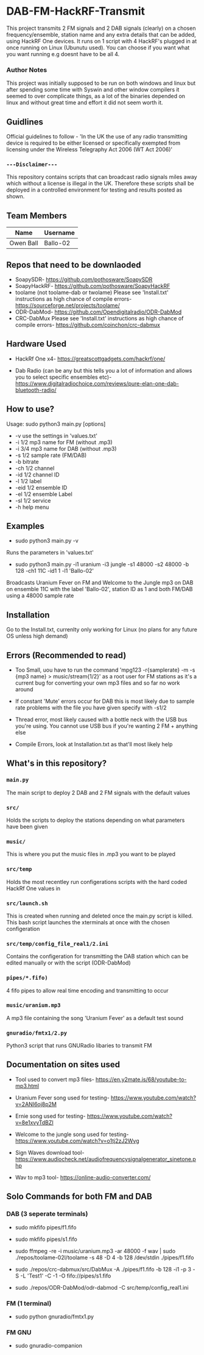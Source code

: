 # DAB-FM-HackRF-Transmit
This project transmits 2 FM signals and 2 DAB signals (clearly) on a chosen frequency/ensemble, station name and any extra details that can be added, using HackRF One devices. It runs on 1 script with 4 HackRF's plugged in at once running on Linux (Ubunutu used). You can choose if you want what you want running e.g doesnt have to be all 4.

### Author Notes
This project was initially supposed to be run on both windows and linux but after spending some time with Syswin and other window compilers it seemed to over complicate things, as a lot of the binaries depended on linux and without great time and effort it did not seem worth it.

## Guidlines
Official guidelines to follow - 'In the UK the use of any radio transmitting device is required to be either licensed or specifically exempted from licensing under the Wireless Telegraphy Act 2006 (WT Act 2006)'

### `---Disclaimer---`
This repository contains scripts that can broadcast radio signals miles away which without a license is illegal in the UK. Therefore these scripts shall be deployed in a controlled environment for testing and results posted as shown.


## Team Members

|   Name              |    Username     |
|---------------------|-----------------|
| Owen Ball           |   Ballo-02      |


## Repos that need to be downlaoded
 - SoapySDR-
https://github.com/pothosware/SoapySDR
 - SoapyHackRF-
https://github.com/pothosware/SoapyHackRF
- toolame (not toolame-dab or twolame)
 Please see 'Install.txt' instructions as high chance of compile errors-
https://sourceforge.net/projects/toolame/
- ODR-DabMod-
https://github.com/Opendigitalradio/ODR-DabMod
- CRC-DabMux
 Please see 'Install.txt' instructions as high chance of compile errors-
https://github.com/coinchon/crc-dabmux

## Hardware Used
- HackRf One x4-
https://greatscottgadgets.com/hackrf/one/ 

- Dab Radio (can be any but this tells you a lot of information and allows you to select specific ensembles etc)-
https://www.digitalradiochoice.com/reviews/pure-elan-one-dab-bluetooth-radio/

## How to use?

Usage: sudo python3 main.py [options]

 - -v                  use the settings in 'values.txt'
 - -i 1/2              mp3 name for FM (without .mp3)
 - -i 3/4              mp3 name for DAB (without .mp3)
 - -s 1/2              sample rate (FM/DAB)
 - -b                  bitrate
 - -ch 1/2             channel 
 - -id 1/2             channel ID
 - -l 1/2              label
 - -eid 1/2            ensemble ID
 - -el 1/2             ensemble Label
 - -sl 1/2             service
 - -h                  help menu
 

## Examples
 - sudo python3 main.py -v
 
 Runs the parameters in 'values.txt'
 
 - sudo python3 main.py -i1 uranium -i3 jungle -s1 48000 -s2 48000 -b 128 -ch1 11C -id1 1 -l1 'Ballo-02'
 
 Broadcasts Uranium Fever on FM and Welcome to the Jungle mp3 on DAB on ensemble 11C with the label 'Ballo-02', station ID as 1 and both FM/DAB using a 48000 sample rate
 
## Installation
Go to the Install.txt, currenlty only working for Linux (no plans for any future OS unless high demand)
 
## Errors (Recommended to read)
 - Too Small, uou have to run the command 'mpg123 -r{samplerate} -m -s {mp3 name} > music/stream{1/2}' as a root user for FM stations as it's a current bug for converting your own mp3 files and so far no work around
 
  - If constant 'Mute' errors occur for DAB this is most likely due to sample rate problems with the file you have given specify with -s1/2
  
  - Thread error, most likely caused with a bottle neck with the USB bus you're using. You cannot use USB bus if you're wanting 2 FM + anything else 
 
  - Compile Errors, look at Installation.txt as that'll most likely help
 ## What's in this repository?

### `main.py`
The main script to deploy 2 DAB and 2 FM signals with the default values

### `src/`
Holds the scripts to deploy the stations depending on what parameters have been given

### `music/`
This is where you put the music files in .mp3 you want to be played

### `src/temp`
Holds the most recentley run configerations scripts with the hard coded HackRf One values in

### `src/launch.sh`
This is created when running and deleted once the main.py script is killed. This bash script launches the xterminals at once with the chosen configeration

### `src/temp/config_file_real1/2.ini`
Contains the configeration for transmitting the DAB station which can be edited manually or with the script (ODR-DabMod)

### `pipes/*.fifo)`
4 fifo pipes to allow real time encoding and transmitting to occur

### `music/uranium.mp3`
A mp3 file containing the song 'Uranium Fever' as a default test sound 

### `gnuradio/fmtx1/2.py`
Python3 script that runs GNURadio libaries to transmit FM 

## Documentation on sites used
- Tool used to convert mp3 files-
https://en.y2mate.is/68/youtube-to-mp3.html 
- Uranium Fever song used for testing-
https://www.youtube.com/watch?v=2ANI6oj8p2M
- Ernie song used for testing-
https://www.youtube.com/watch?v=8e1xvyTdBZI
- Welcome to the jungle song used for testing-
https://www.youtube.com/watch?v=o1tj2zJ2Wvg

- Sign Waves download tool-
https://www.audiocheck.net/audiofrequencysignalgenerator_sinetone.php
- Wav to mp3 tool-
https://online-audio-converter.com/ 

## Solo Commands for both FM and DAB

### DAB (3 seperate terminals)
 - sudo mkfifo pipes/f1.fifo
 - sudo mkfifo pipes/s1.fifo

 - sudo ffmpeg -re -i music/uranium.mp3 -ar 48000 -f wav | sudo ./repos/toolame-02l/toolame -s 48 -D 4 -b 128 /dev/stdin ./pipes/f1.fifo
 - sudo ./repos/crc-dabmux/src/DabMux -A ./pipes/f1.fifo -b 128 -i1 -p 3 -S -L 'Test1' -C -1 -O fifo://pipes/s1.fifo
 - sudo ./repos/ODR-DabMod/odr-dabmod -C src/temp/config_real1.ini
 
### FM (1 terminal)
 - sudo python gnuradio/fmtx1.py
### FM GNU
 - sudo gnuradio-companion
 
